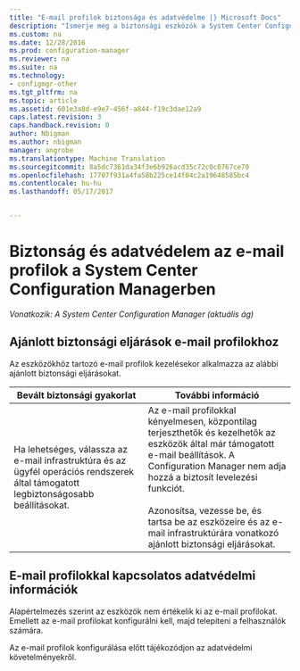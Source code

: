 ```yaml
---
title: "E-mail profilok biztonsága és adatvédelme |} Microsoft Docs"
description: "Ismerje meg a biztonsági eszközök a System Center Configuration Managerben az e-mail profilok kezelésére vonatkozó ajánlott eljárások."
ms.custom: na
ms.date: 12/28/2016
ms.prod: configuration-manager
ms.reviewer: na
ms.suite: na
ms.technology:
- configmgr-other
ms.tgt_pltfrm: na
ms.topic: article
ms.assetid: 601e3a8d-e9e7-456f-a844-f19c3dae12a9
caps.latest.revision: 3
caps.handback.revision: 0
author: Nbigman
ms.author: nbigman
manager: angrobe
ms.translationtype: Machine Translation
ms.sourcegitcommit: 8a5dc7361da34f3e6b926acd35c72c0c0767ce70
ms.openlocfilehash: 17707f931a4fa58b225ce14f04c2a19648585bc4
ms.contentlocale: hu-hu
ms.lasthandoff: 05/17/2017


---
```

# <a name="security-and-privacy-for-email-profiles-in-system-center-configuration-manager"></a>Biztonság és adatvédelem az e-mail profilok a System Center Configuration Managerben

*Vonatkozik: A System Center Configuration Manager (aktuális ág)*

## <a name="security-best-practices-for-email-profiles"></a>Ajánlott biztonsági eljárások e-mail profilokhoz  
 Az eszközökhöz tartozó e-mail profilok kezelésekor alkalmazza az alábbi ajánlott biztonsági eljárásokat.  

|Bevált biztonsági gyakorlat|További információ|  
|----------------------------|----------------------|  
|Ha lehetséges, válassza az e-mail infrastruktúra és az ügyfél operációs rendszerek által támogatott legbiztonságosabb beállításokat.|Az e-mail profilokkal kényelmesen, központilag terjeszthetők és kezelhetők az eszközök által már támogatott e-mail beállítások. A Configuration Manager nem adja hozzá a biztosít levelezési funkciót.<br /><br /> Azonosítsa, vezesse be, és tartsa be az eszközeire és az e-mail infrastruktúrára vonatkozó ajánlott biztonsági eljárásokat.|  

## <a name="privacy-information-for-email-profiles"></a>E-mail profilokkal kapcsolatos adatvédelmi információk  
 Alapértelmezés szerint az eszközök nem értékelik ki az e-mail profilokat. Emellett az e-mail profilokat konfigurálni kell, majd telepíteni a felhasználók számára.  

 Az e-mail profilok konfigurálása előtt tájékozódjon az adatvédelmi követelményekről.  

